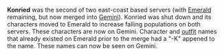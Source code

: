 **Konried** was the second of two east-coast based servers (with
[Emerald](Emerald.md) remaining, but now merged into [Gemini](Gemini.md)).
Konried was shut down and its characters moved to Emerald to increase falling
populations on both servers. These characters are now on Gemini. Character and
[outfit](../terminology/Outfit.md) names that already existed on Emerald prior
to the merge had a "-K" appened to the name. These names can now be seen on
Gemini.

<!--[category:Servers](category:Servers.md)-->
